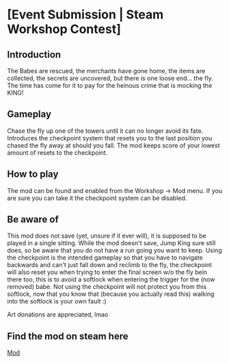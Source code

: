# [Event Submission | Steam Workshop Contest]

## Introduction
The Babes are rescued, the merchants have gone home, the items are collected, the secrets are uncovered, but there is one loose end... the fly.
The time has come for it to pay for the heinous crime that is mocking the KING!

## Gameplay
Chase the fly up one of the towers until it can no longer avoid its fate.
Introduces the checkpoint system that resets you to the last position you chased the fly away at should you fall.
The mod keeps score of your lowest amount of resets to the checkpoint.

## How to play
The mod can be found and enabled from the Workshop -> Mod menu.
If you are sure you can take it the checkpoint system can be disabled.

## Be aware of
This mod does not save (yet, unsure if it ever will), it is supposed to be played in a single sitting.
While the mod doesn't save, Jump King sure still does, so be aware that you do not have a run going you want to keep.
Using the checkpoint is the intended gameplay so that you have to navigate backwards and can't just fall down and reclimb to the fly, the checkpoint will also reset you when trying to enter the final screen w/o the fly bein there too, this is to avoid a softlock when entering the trigger for the (now removed) babe. Not using the checkpoint will not protect you from this softlock, now that you know that (because you actually read this) walking into the softlock is your own fault :)

Art donations are appreciated, lmao

## Find the mod on steam here
[Mod](https://steamcommunity.com/sharedfiles/filedetails/?id=3217622959)
